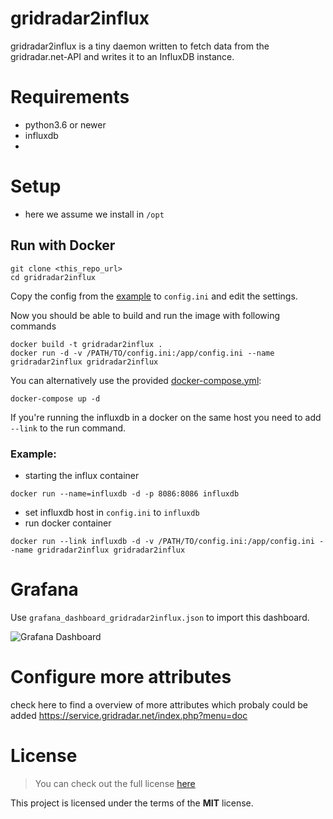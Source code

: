 # gridradar2influx

gridradar2influx is a tiny daemon written to fetch data from the gridradar.net-API and
writes it to an InfluxDB instance.


# Requirements
* python3.6 or newer
* influxdb
* 

# Setup
* here we assume we install in ```/opt```



## Run with Docker
```
git clone <this_repo_url>
cd gridradar2influx
```

Copy the config from the [example](config_template.ini) to ```config.ini``` and edit
the settings.

Now you should be able to build and run the image with following commands
```
docker build -t gridradar2influx .
docker run -d -v /PATH/TO/config.ini:/app/config.ini --name gridradar2influx gridradar2influx
```

You can alternatively use the provided [docker-compose.yml](docker-compose.yml):
```
docker-compose up -d
```
If you're running the influxdb in a docker on the same host you need to add `--link` to the run command.

### Example:
* starting the influx container
```
docker run --name=influxdb -d -p 8086:8086 influxdb
```
* set influxdb host in `config.ini` to `influxdb`
* run docker container
```
docker run --link influxdb -d -v /PATH/TO/config.ini:/app/config.ini --name gridradar2influx gridradar2influx
```


# Grafana

Use ```grafana_dashboard_gridradar2influx.json``` to import this dashboard.


![Grafana Dashboard](grafana_dashboard.jpg)

# Configure more attributes

check here to find a overview of more attributes which probaly could be added
https://service.gridradar.net/index.php?menu=doc

# License
>You can check out the full license [here](LICENSE.txt)

This project is licensed under the terms of the **MIT** license.
